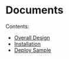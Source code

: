 # Documents

Contents:

  * [Overall Design](./architecture.md)
  * [Installation](./installation.md)
  * [Deploy Sample](./sample_deploy_guide.md)